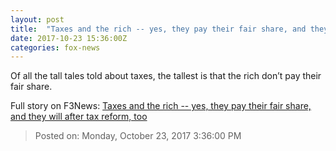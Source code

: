 ```yaml
---
layout: post
title:  "Taxes and the rich -- yes, they pay their fair share, and they will after tax reform, too"
date: 2017-10-23 15:36:00Z
categories: fox-news
---
```


Of all the tall tales told about taxes, the tallest is that the rich don’t pay their fair share.


Full story on F3News: [Taxes and the rich -- yes, they pay their fair share, and they will after tax reform, too](http://www.f3nws.com/n/ysrJCF)

> Posted on: Monday, October 23, 2017 3:36:00 PM
